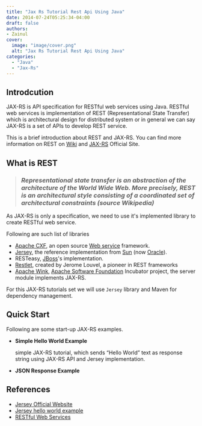 ```yaml
---
title: "Jax Rs Tutorial Rest Api Using Java"
date: 2014-07-24T05:25:34-04:00
draft: false
authors:
- Zainul
cover: 
  image: "image/cover.png"
  alt: "Jax Rs Tutorial Rest Api Using Java"
categories: 
  - "Java"
  - "Jax-Rs"
---
```


## Introdcution

JAX-RS is API specification for RESTful web services using Java. RESTful web services is implementation of REST (Representational State Transfer) which is architectural design for distributed system or in general we can say JAX-RS is a set of APIs to develop REST service. 

This is a brief introduction about REST and JAX-RS. You can find more information on REST on [Wiki](https://en.wikipedia.org/wiki/Jakarta_RESTful_Web_Services) and [JAX-RS](https://eclipse-ee4j.github.io/jersey/) Official Site.

## What is REST

> ### *Representational state transfer is an abstraction of the architecture of the World Wide Web. More precisely, REST is an architectural style consisting of a coordinated set of architectural constraints (source Wikipedia)*

As JAX-RS is only a specification, we need to use it's implemented library to create RESTful web service.

Following are such list of libraries

- [Apache CXF](http://en.wikipedia.org/wiki/Apache_CXF), an open source [Web service](http://en.wikipedia.org/wiki/Web_service) framework.
- [Jersey](http://jersey.java.net/), the reference implementation from [Sun](http://en.wikipedia.org/wiki/Sun_Microsystems) (now [Oracle](http://en.wikipedia.org/wiki/Oracle_Corporation)).
- RESTeasy, [JBoss](http://en.wikipedia.org/wiki/JBoss)'s implementation.
- [Restlet](http://en.wikipedia.org/wiki/Restlet), created by Jerome Louvel, a pioneer in REST frameworks
- [Apache Wink](http://en.wikipedia.org/wiki/Apache_Wink), [Apache Software Foundation](http://en.wikipedia.org/wiki/Apache_Software_Foundation) Incubator project, the server module implements JAX-RS.

For this JAX-RS tutorials set we will use ``Jersey`` library and Maven for dependency management.


 
## Quick Start
Following are some start-up JAX-RS examples.

- **Simple Hello World Example**

    simple JAX-RS tutorial, which sends “Hello World” text as response string using JAX-RS API and Jersey implementation.
- **JSON Response Example**

## References
- [Jersey Official Website](http://jersey.java.net/)
- [Jersey hello world example](http://www.mkyong.com/webservices/jax-rs/resteasy-hello-world-example/)
- [RESTful Web Services](http://www.oracle.com/technetwork/articles/javase/index-137171.html)
